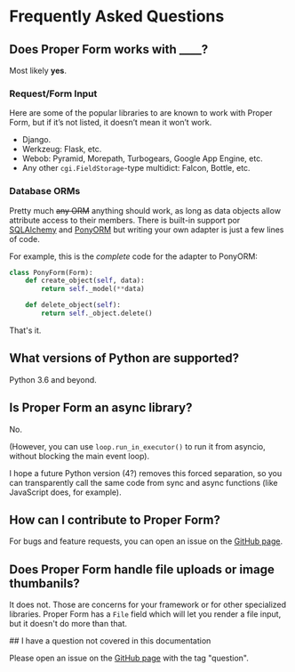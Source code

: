 
# Frequently Asked Questions


## Does Proper Form works with ____?

Most likely **yes**.

### Request/Form Input

Here are some of the popular libraries to are known to work with Proper Form, but if it’s not listed, it doesn’t mean it won’t work.

- Django.
- Werkzeug: Flask, etc.
- Webob: Pyramid, Morepath, Turbogears, Google App Engine, etc.
- Any other `cgi.FieldStorage`-type multidict: Falcon, Bottle, etc.

### Database ORMs

Pretty much ~~any ORM~~ anything should work, as long as data objects allow attribute access to their members. There is built-in support por [SQLAlchemy](https://www.sqlalchemy.org/) and [PonyORM](https://ponyorm.org/) but writing your own adapter is just a few lines of code.

For example, this is the *complete* code for the adapter to PonyORM:

```python
class PonyForm(Form):
    def create_object(self, data):
        return self._model(**data)

    def delete_object(self):
        return self._object.delete()
```

That's it.


## What versions of Python are supported?

Python 3.6 and beyond.


## Is Proper Form an async library?

No.

(However, you can use `loop.run_in_executor()` to run it from asyncio, without blocking the main event loop).

I hope a future Python version (4?) removes this forced separation, so you can transparently call the same code from sync and async functions (like JavaScript does, for example).


## How can I contribute to Proper Form?

For bugs and feature requests, you can open an issue on the [GitHub page](https://github.com/jpscaletti/proper-form).


## Does Proper Form handle file uploads or image thumbanils?

It does not. Those are concerns for your framework or for other specialized libraries. Proper Form has a `File` field which will let you render a file input, but it doesn't do more than that.

## I have a question not covered in this documentation

Please open an issue on the [GitHub page](https://github.com/jpscaletti/proper-form) with the tag "question".
